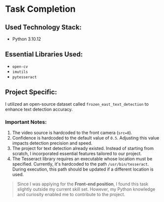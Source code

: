 # Task Completion

## Used Technology Stack:

- Python 3.10.12

## Essential Libraries Used:

- `open-cv`
- `imutils`
- `pytesseract`

## Project Specific:

I utilized an open-source dataset called `frozen_east_text_detection` to enhance text detection accuracy.

### Important Notes:

1. The video source is hardcoded to the front camera (`src=0`).
2. Confidence is hardcoded to the default value of `0.5`. Adjusting this value impacts detection precision and speed.
3. The project for text detection already existed. Instead of starting from scratch, I incorporated essential features tailored to our project.
4. The Tesseract library requires an executable whose location must be specified. Currently, it's hardcoded to the path `/usr/bin/tesseract`. During execution, this path should be updated if a different location is used.

> Since I was applying for the **Front-end position**, I found this task slightly outside my current skill set. However, my Python knowledge and curiosity enabled me to contribute to the project.
